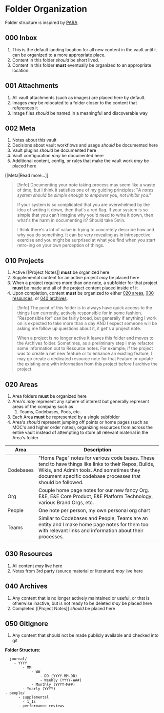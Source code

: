 # Folder Organization

Folder structure is inspired by [PARA](https://dannb.org/blog/2022/obsidian-daily-note-template/).

## 000 Inbox

1. This is the default landing location for all new content in the vault until it can be organized to a more appropriate place.
2. Content in this folder *should* be short lived.
3. Content in this folder **must** eventually be organized to an appropriate location.

## 001 Attachments

1. All vault attachments (such as images) are placed here by default.
2. Images *may* be relocated to a folder closer to the content that references it
3. Image files *should* be named in a meaningful and discoverable way

## 002 Meta

1. Notes about this vault
2. Decisions about vault workflows and usage *should* be documented here
3. Vault plugins *should* be documented here
4. Vault configuration *may* be documented here
5. Additional content, config, or rules that make the vault work *may* be placed here

[[Meta|Read more...]]

> [!info]
> Documenting your note taking process may seem like a waste of time, but I think it satisfies one of my guiding principles: "*A notes system should be simple enough to empower you, not inhibit you."*
> 
> If your system is so complicated that you are overwhelmed by the idea of writing it down, then that's a red flag. If your system is so simple that you can't imagine why you'd need to write it down, then what's the harm in documenting it? Should take 5min.
> 
> I think there's a lot of value in trying to concretely describe how and why you do something. It can be very revealing as in introspective exercise and you might be surprised at what you find when you start retro-ing on your own perception of things.

## 010 Projects

1. Active [[Project Notes]] **must** be organized here
2. Supplemental content for an active project *may* be placed here
3. When a project requires more than one note, a subfolder for that project **must** be made and all of the project content placed inside of it
4. Upon completion, content **must** be organized to either [020 areas](#020%20areas), [030 resources](#030%20resources), or [040 archives](#040%20archives).

> [!info]
> The point of this folder is to always have quick access to the things I am currently, actively responsible for in some fashion. "Responsible for" can be fairly broad, but generally if anything I work on is expected to take more than a day AND I expect someone will be asking me follow up questions about it, it get's a project note.
> 
> When a project is no longer active it leaves this folder and moves to the Archives folder. Sometimes, as a preliminary step I may refactor some information out to Resource notes. For example, if the project was to create a net new feature or to enhance an existing feature, I may go create a dedicated resource note for that Feature or update the existing one with information from this project before I archive the project.

## 020 Areas

1. Area folders **must** be organized here
2. Area's *may* represent any sphere of interest but generally represent areas of the company such as
	1. Teams, Codebases, Pods, etc.
3. Each Area **must** be represented by a single subfolder
4. Area's *should* represent jumping off points or home pages (such as MOC's and higher order notes), organizing resources from across the entire vault instead of attempting to store all relevant material in the Area's folder

| Area      | Description                                                                                                                                                                                                     |
| --------- | --------------------------------------------------------------------------------------------------------------------------------------------------------------------------------------------------------------- |
| Codebases | "Home Page" notes for various code bases. These tend to have things like links to their Repos, Builds, Wikis, and Admin tools. And sometimes they document specific codebase processes that should be followed. |
| Org       | Couple home page notes for our new fancy Org. E&E, E&E Core Product, E&E Platform Technology, various Brand Orgs, etc.                                                                                          |
| People    | One note per person, my own personal org chart                                                                                                                                                                  |
| Teams     | Similar to Codebases and People, Teams are an entity and I make home page notes for them too with relevant links and information about their processes.                                                         |

## 030 Resources

1. All content *may* live here
2. Notes from 3rd party (source material or literature) *may* live here

## 040 Archives

1. Any content that is no longer actively maintained or useful, or that is otherwise inactive, but is not ready to be deleted *may* be placed here
2. Completed [[Project Notes]] *should* be placed here

## 050 Gitignore

1. Any content that should not be made publicly available and checked into git

**Folder Structure:**

```
- journal/
	- YYYY
		- MM
			- WW
				- DD (YYYY-MM-DD)
				- Weekly (YYYY-W##)
			- Monthly (YYYY-M##)
		- Yearly (YYYY)
- people/
	  - supplemental
		- 1_1s
	  - performance reviews 
```
